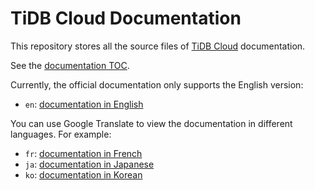 # TiDB Cloud Documentation

This repository stores all the source files of [TiDB Cloud](/tidb-cloud-intro.md) documentation.

See the [documentation TOC](TOC.md).

Currently, the official documentation only supports the English version:

- `en`: [documentation in English](https://docs.pingcap.com/tidbcloud/beta)

You can use Google Translate to view the documentation in different languages. For example:

- `fr`: [documentation in French](https://translate.google.com/translate?hl=en&sl=en&tl=fr&u=https%3A%2F%2Fgithub.com%2Ftidbcloud%2Fdbaas-docs%2Fblob%2Fmaster%2FTOC.md)
- `ja`: [documentation in Japanese](https://translate.google.com/translate?hl=en&sl=en&tl=ja&u=https%3A%2F%2Fgithub.com%2Ftidbcloud%2Fdbaas-docs%2Fblob%2Fmaster%2FTOC.md)
- `ko`: [documentation in Korean](https://translate.google.com/translate?hl=en&sl=en&tl=ko&u=https%3A%2F%2Fgithub.com%2Ftidbcloud%2Fdbaas-docs%2Fblob%2Fmaster%2FTOC.md)